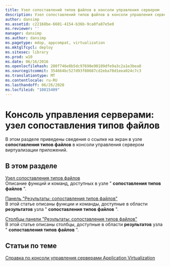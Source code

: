 ```yaml
---
title: Узел сопоставлений типов файлов в консоли управления сервером
description: Узел сопоставлений типов файлов в консоли управления сервером
author: dansimp
ms.assetid: c22168be-6601-4154-b36b-9ca0fa87e5e0
ms.reviewer: ''
manager: dansimp
ms.author: dansimp
ms.pagetype: mdop, appcompat, virtualization
ms.mktglfcycl: deploy
ms.sitesec: library
ms.prod: w10
ms.date: 06/16/2016
ms.openlocfilehash: 200f746e8b5dc97698e90109dfe9a3c2a1e3bea8
ms.sourcegitcommit: 354664bc527d93f80687cd2eba70d1eea024c7c3
ms.translationtype: MT
ms.contentlocale: ru-RU
ms.lasthandoff: 06/26/2020
ms.locfileid: "10815409"
---
```

# Консоль управления серверами: узел сопоставления типов файлов


В этом разделе приведены сведения о ссылке на экран в узле **сопоставления типов файлов** в консоли управления сервером виртуализации приложений.

## В этом разделе


<a href="" id="file-type-associations-node"></a>[Узел сопоставления типов файлов](file-type-associations-node.md)  
Описание функций и команд, доступных в узле " **сопоставления типов файлов** ".

<a href="" id="file-type-associations-results-pane"></a>[Панель "Результаты: сопоставления типов файлов"](file-type-associations-results-pane.md)  
В этой статье описаны функции и команды, доступные в области **результатов** узла " **сопоставления типов файлов** ".

<a href="" id="file-type-associations-results-pane-columns"></a>[Столбцы панели "Результаты: сопоставления типов файлов"](file-type-associations-results-pane-columns.md)  
В этой статье описаны столбцы, доступные в области **результатов** узла " **сопоставления типов файлов** ".

## Статьи по теме


[Справка по консоли управления серверами Application Virtualization](application-virtualization-server-management-console-reference.md)

 

 





